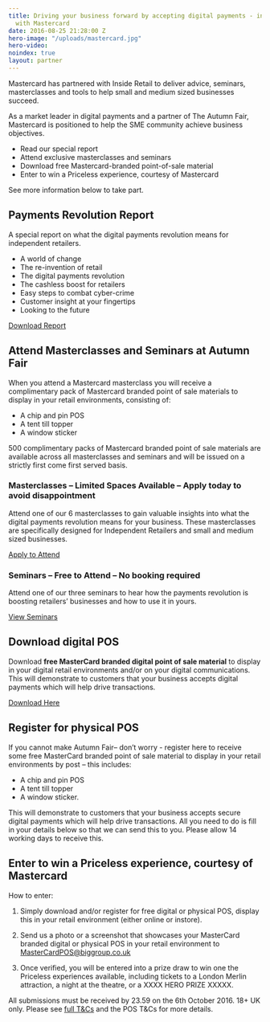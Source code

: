 ```yaml
---
title: Driving your business forward by accepting digital payments - in association
  with Mastercard
date: 2016-08-25 21:28:00 Z
hero-image: "/uploads/mastercard.jpg"
hero-video: 
noindex: true
layout: partner
---
```


Mastercard has partnered with Inside Retail to deliver advice, seminars, masterclasses and tools to help small and medium sized businesses succeed.

As a market leader in digital payments and a partner of The Autumn Fair, Mastercard is positioned to help the SME community achieve business objectives.

   * Read our special report
   * Attend exclusive masterclasses and seminars 
   * Download free Mastercard-branded point-of-sale material
   * Enter to win a Priceless experience, courtesy of Mastercard

   See more information below to take part.

## Payments Revolution Report

A special report on what the digital payments revolution means for independent retailers.

   * A world of change
   * The re-invention of retail
   * The digital payments revolution
   * The cashless boost for retailers
   * Easy steps to combat cyber-crime
   * Customer insight at your fingertips
   * Looking to the future

<a href="www.autumnfair.com/Content/Mastercard-Masterclasses" class="button">Download Report</a>

## Attend Masterclasses and Seminars at Autumn Fair

When you attend a Mastercard masterclass you will receive a complimentary pack of Mastercard branded point of sale materials to display in your retail environments, consisting of:

   * A chip and pin POS
   * A tent till topper
   * A window sticker

500 complimentary packs of Mastercard branded point of sale materials are available across all masterclasses and seminars and will be issued on a strictly first come first served basis. 

### Masterclasses – Limited Spaces Available – Apply today to avoid disappointment

Attend one of our 6 masterclasses to gain valuable insights into what the digital         payments revolution means for your business. These masterclasses are specifically designed for Independent Retailers and small and medium sized businesses.

<a href="http://www.autumnfair.com/Content/Mastercard-Masterclasses" class="button">Apply to Attend</a>

### Seminars – Free to Attend – No booking required

Attend one of our three seminars to hear how the payments revolution is boosting retailers’ businesses and how to use it in yours. 

<a href="http://www.autumnfair.com/Content/Mastercard-Seminars" class="button">View Seminars</a>

## Download digital POS

Download **free MasterCard branded digital point of sale material** to display in your digital retail environments and/or on your digital communications. This will demonstrate to customers that your business accepts digital payments which will help drive transactions.

<a href="http://www.autumnfair.com/Content/Mastercard-Masterclasses" class="button">Download Here</a>

## Register for physical POS

If you cannot make Autumn Fair– don’t worry - register here to receive some free MasterCard branded point of sale material to display in your retail environments by post – this includes: 

   * A chip and pin POS
   * A tent till topper 
   * A window sticker. 

This will demonstrate to customers that your business accepts secure digital payments which will help drive transactions. All you need to do is fill in your details below so that we can send this to you. Please allow 14 working days to receive this.

<script src="//app-sjg.marketo.com/js/forms2/js/forms2.min.js"></script>
<form id="mktoForm_6018"></form>
<script>MktoForms2.loadForm("//app-sjg.marketo.com", "324-QRH-396", 6018);</script>

## Enter to win a Priceless experience, courtesy of Mastercard 

How to enter:

1. Simply download and/or register for free digital or physical POS, display this in your retail environment (either online or instore).

1. Send us a photo or a screenshot that showcases your MasterCard branded digital or physical POS in your retail environment to [MasterCardPOS@biggroup.co.uk](http://www.mastercardpos@biggroup.co.uk)

1. Once verified, you will be entered into a prize draw to win one the Priceless experiences available, including tickets to a London Merlin attraction, a night at the theatre, or a XXXX HERO PRIZE XXXXX. 

All submissions must be received by 23.59 on the 6th October 2016. 18+ UK only. Please see [full T&Cs](https://5773d42c0bf79d1b9f598394.preview.siteleaf.com/partner/terms-and-conditions/) and the POS T&Cs for more details.
